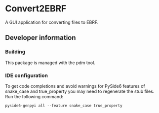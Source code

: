 # Convert2EBRF

A GUI application for converting files to EBRF.

## Developer information

### Building

This package is managed with the pdm tool.

### IDE configuration

To get code completions and avoid warnings for PySide6 features of snake_case and true_property you may need to regenerate the stub files. Run the following command:
```commandline
pyside6-genpyi all --feature snake_case true_property
```